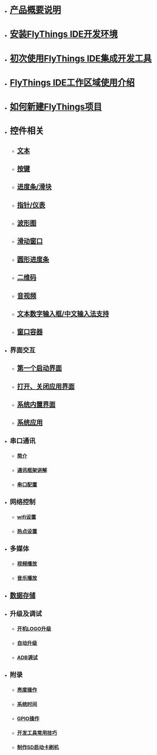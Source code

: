 
* # [产品概要说明](product_introduction)
* # [安装FlyThings IDE开发环境](download)
* # [初次使用FlyThings IDE集成开发工具](flythings_ide_snapshot#first_run)
* # [FlyThings IDE工作区域使用介绍](flythings_ide_layouot_introduce)
* # [如何新建FlyThings项目](new_flythings_project#new_flythings_project)
* # 控件相关  
  - ## [文本](textview)  
  - ## [按键](button)
  - ## [进度条/滑块](seekbar)
  - ## [指针/仪表](pointer)
  - ## [波形图](diagram)
  - ## [滑动窗口](slidewindow)
  - ## [圆形进度条](circlebar)
  - ## [二维码](qrcode)
  - ## [音视频](avideo)
  - ## [文本数字输入框/中文输入法支持](edittext)
  - ## [窗口容器](window)
* ## 界面交互  
  - ## [第一个启动界面](first_app)
  - ## [打开、关闭应用界面](open_close_app)
  - ## [系统内置界面](internal_app)
  - ## [系统应用](system_app)
* ## 串口通讯 
  - ### [简介](serial_introduction)  
  - ### [通讯框架讲解](serial_framework)
  - ### [串口配置](serial_configuration)
* ## 网络控制  
  - ### [wifi设置](wifi)
  - ### [热点设置](wifi_ap)
* ## 多媒体  
  - ### [视频播放](video)
  - ### [音乐播放](audio)
* ## [数据存储](data)
* ## 升级及调试  
  - ### [开机LOGO升级](update_logo)
  - ### [自动升级](autoupgrade)
  - ### [ADB调试](adb_debug)
* ## 附录  
  - ### [亮度操作](brightness)
  - ### [系统时间](system_time)
  - ### [GPIO操作](gpio)
  - ### [开发工具常用技巧](editor_tip)
  - ### [制作SD启动卡刷机](sd_boot)
